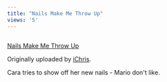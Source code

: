 ```yaml
---
title: "Nails Make Me Throw Up"
views: '5'
---
```

<p><a href="http://www.flickr.com/photos/lemon/1245730/" title="photo sharing"><img src="http://www.flickr.com/photos/1245730_419fdf9af8_m.jpg" alt="" /></a></p>
<p><a href="http://www.flickr.com/photos/lemon/1245730/">Nails Make Me Throw Up</a></p>
<p>Originally uploaded by <a href="http://www.flickr.com/people/lemon/">iChris</a>.</p>
<p>Cara tries to show off her new nails - Mario don't like.</p>
